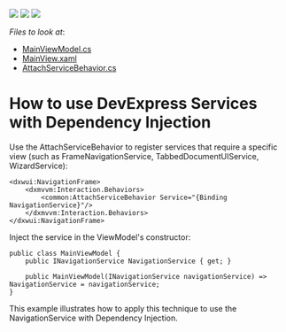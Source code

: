 <!-- default badges list -->
![](https://img.shields.io/endpoint?url=https://codecentral.devexpress.com/api/v1/VersionRange/387753046/20.2.2%2B)
[![](https://img.shields.io/badge/Open_in_DevExpress_Support_Center-FF7200?style=flat-square&logo=DevExpress&logoColor=white)](https://supportcenter.devexpress.com/ticket/details/T1038933)
[![](https://img.shields.io/badge/📖_How_to_use_DevExpress_Examples-e9f6fc?style=flat-square)](https://docs.devexpress.com/GeneralInformation/403183)
<!-- default badges end -->
<!-- default file list -->
*Files to look at*:

* [MainViewModel.cs](./CS/ViewModel/MainViewModel.cs)
* [MainView.xaml](./CS/View/MainView.xaml)
* [AttachServiceBehavior.cs](./CS/Common/AttachServiceBehavior.cs)
<!-- default file list end -->

# How to use DevExpress Services with Dependency Injection

Use the AttachServiceBehavior to register services that require a specific view (such as FrameNavigationService, TabbedDocumentUIService, WizardService):

```
<dxwui:NavigationFrame>
    <dxmvvm:Interaction.Behaviors>
        <common:AttachServiceBehavior Service="{Binding NavigationService}"/>
    </dxmvvm:Interaction.Behaviors>
</dxwui:NavigationFrame>
```

Inject the service in the ViewModel's constructor:

```
public class MainViewModel {
    public INavigationService NavigationService { get; }

    public MainViewModel(INavigationService navigationService) => NavigationService = navigationService;
}
```

This example illustrates how to apply this technique to use the NavigationService with Dependency Injection.

<br/>
